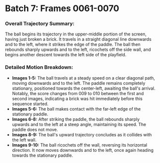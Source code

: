 # Batch 7: Frames 0061-0070

### Overall Trajectory Summary:
The ball begins its trajectory in the upper-middle portion of the screen, having just broken a brick. It travels in a straight diagonal line downwards and to the left, where it strikes the edge of the paddle. The ball then rebounds sharply upwards and to the left, ricochets off the side wall, and begins another descent towards the left side of the playfield.

### Detailed Motion Breakdown:
*   **Images 1-5:** The ball travels at a steady speed on a clear diagonal path, moving downwards and to the left. The paddle remains completely stationary, positioned towards the center-left, awaiting the ball's arrival. Notably, the score changes from 009 to 010 between the first and second images, indicating a brick was hit immediately before this sequence started.
*   **Images 5-6:** The ball makes contact with the far-left edge of the stationary paddle.
*   **Images 6-8:** After striking the paddle, the ball rebounds sharply upwards and to the left at a steep angle, maintaining its speed. The paddle does not move.
*   **Images 8-9:** The ball's upward trajectory concludes as it collides with the left wall.
*   **Images 9-10:** The ball ricochets off the wall, reversing its horizontal direction. It now moves downwards and to the left, once again heading towards the stationary paddle.
